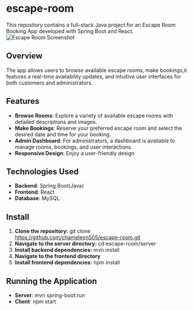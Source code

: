 # escape-room
This repository contains a full-stack Java project for an Escape Room Booking App developed with Spring Boot and React.
![Escape Room Screenshot](https://raw.githubusercontent.com/chameleon505/escape-room/main/public/esc1.png?token=GHSAT0AAAAAACQIKBB6HS5QSXYLXDGOLIFKZQF7GGA)


## Overview

The app allows users to browse available escape rooms, make bookings,it features a real-time availability updates, and intuitive user interfaces for both customers and administrators.

## Features

- **Browse Rooms**: Explore a variety of available escape rooms with detailed descriptions and images.
- **Make Bookings**: Reserve your preferred escape room and select the desired date and time for your booking.
- **Admin Dashboard**: For administrators, a dashboard is available to manage rooms, bookings, and user interactions.
- **Responsive Design**: Enjoy a user-friendly design

## Technologies Used

- **Backend**: Spring Boot(Java)
- **Frontend**: React
- **Database**: MySQL


## Install
1. **Clone the repository:**
   git clone https://github.com/chameleon505/escape-room.git
2. **Navigate to the server directory:**
   cd escape-room/server
3. **Install backend dependencies:**
   mvn install
4. **Navigate to the frontend directory**
5. **Install frontend dependencies:**
   npm install

## Running the Application
- **Server**:
  mvn spring-boot:run
- **Client**:
  npm start

